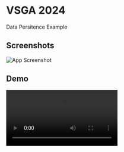 
# VSGA 2024

Data Persitence Example



## Screenshots

![App Screenshot](https://raw.githubusercontent.com/yudiatmoko/vsga2024/08/08-data-persistence-example/screenshots/img.png)

## Demo

![App Demo](https://github.com/yudiatmoko/vsga2024/raw/08/08-data-persistence-example/screencasts/video.webm)

